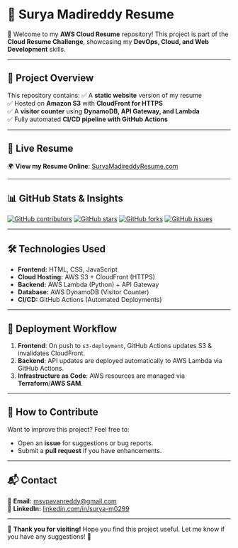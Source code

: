 # 📄 Surya Madireddy Resume

🚀 Welcome to my **AWS Cloud Resume** repository! This project is part of the **Cloud Resume Challenge**, showcasing my **DevOps, Cloud, and Web Development** skills.

---

## 📌 Project Overview

This repository contains:
✅ A **static website** version of my resume  
✅ Hosted on **Amazon S3** with **CloudFront for HTTPS**  
✅ A **visitor counter** using **DynamoDB, API Gateway, and Lambda**  
✅ Fully automated **CI/CD pipeline with GitHub Actions**  

---

## 🔗 Live Resume

🌍 **View my Resume Online**: [SuryaMadireddyResume.com](https://drll8fml7ef5x.cloudfront.net)  

---

## 📊 GitHub Stats & Insights

[![GitHub contributors](https://img.shields.io/github/contributors/SuryaMadireddy1/SuryaMadireddyResume)](https://github.com/SuryaMadireddy1/SuryaMadireddyResume/graphs/contributors)
[![GitHub stars](https://img.shields.io/github/stars/SuryaMadireddy1/SuryaMadireddyResume)](https://github.com/SuryaMadireddy1/SuryaMadireddyResume/stargazers)
[![GitHub forks](https://img.shields.io/github/forks/SuryaMadireddy1/SuryaMadireddyResume)](https://github.com/SuryaMadireddy1/SuryaMadireddyResume/network/members)
[![GitHub issues](https://img.shields.io/github/issues/SuryaMadireddy1/SuryaMadireddyResume)](https://github.com/SuryaMadireddy1/SuryaMadireddyResume/issues)

---

## 🛠️ Technologies Used

- **Frontend:** HTML, CSS, JavaScript  
- **Cloud Hosting:** AWS S3 + CloudFront (HTTPS)  
- **Backend:** AWS Lambda (Python) + API Gateway  
- **Database:** AWS DynamoDB (Visitor Counter)  
- **CI/CD:** GitHub Actions (Automated Deployments)  

---

## 🚀 Deployment Workflow

1. **Frontend**: On push to `s3-deployment`, GitHub Actions updates S3 & invalidates CloudFront.  
2. **Backend**: API updates are deployed automatically to AWS Lambda via GitHub Actions.  
3. **Infrastructure as Code**: AWS resources are managed via **Terraform**/**AWS SAM**.  

---

## 📢 How to Contribute

Want to improve this project? Feel free to:
- Open an **issue** for suggestions or bug reports.
- Submit a **pull request** if you have enhancements.

---

## 📬 Contact

📧 **Email:** [msvpavanreddy@gmail.com](mailto:msvpavanreddy@gmail.com)  
💼 **LinkedIn:** [linkedin.com/in/surya-m0299](https://www.linkedin.com/in/surya-m0299/)  

---

🚀 **Thank you for visiting!** Hope you find this project useful. Let me know if you have any suggestions! 🎯
